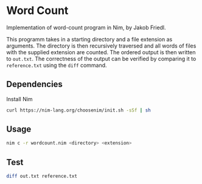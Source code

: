 # Word Count
Implementation of word-count program in Nim, by Jakob Friedl.

This programm takes in a starting directory and a file extension as arguments. The directory is then recursively traversed and all words of files with the supplied extension are counted. The ordered output is then written to `out.txt`. The correctness of the output can be verified by comparing it to `reference.txt` using the `diff` command.

## Dependencies

Install Nim
```sh
curl https://nim-lang.org/choosenim/init.sh -sSf | sh
```

## Usage

```sh
nim c -r wordcount.nim <directory> <extension>
```

## Test

```sh
diff out.txt reference.txt
```
